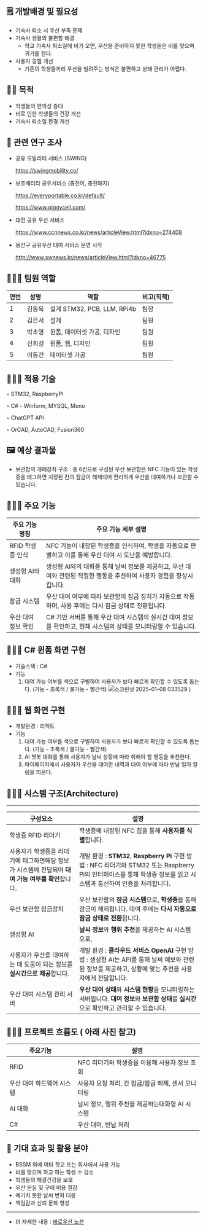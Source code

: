 ## 🗒️ **개발배경 및 필요성**

- 기숙사 퇴소 시 우산 부족 문제
- 기숙사 생활의 불편함 해결
    - 학교 기숙사 퇴소일에 비가 오면, 우산을 준비하지 못한 학생들은 비를 맞으며 귀가를 한다.
- 사용자 경험 개선
    - 기존의 학생들끼리 우산을 빌려주는 방식은 불편하고 상태 관리가 어렵다.

## 💪🏻 **목적**

- 학생들의 편의성 증대
- 비로 인한 학생들의 건강 개선
- 기숙사 퇴소일 환경 개선

## 🟰 **관련 연구 조사**

- 공유 모빌리티 서비스 (SWING)
    
    https://swingmobility.co/
    
- 보조배터리 공유서비스 (충전이, 충전돼지)
    
    https://everyportable.co.kr/default/
    
    https://www.piggycell.com/
    
- 대전 공유 우산 서비스
    
    https://www.ccnnews.co.kr/news/articleView.html?idxno=274408
    
- 용산구 공유우산 대여 서비스 운영 시작
    
    http://www.swnews.kr/news/articleView.html?idxno=46775
    

## 🧑‍🤝‍🧑 **팀원 역할**

| **연번** | **성명** | **역할** | **비고(직책)** |
| --- | --- | --- | --- |
| 1 | 김동욱 | 설계 STM32, PCB, LLM, RPi4b  | 팀장 |
| 2 | 김은서 | 설계 | 팀원 |
| 3 | 박초영 | 윈폼, 데이터셋 가공, 디자인 | 팀원 |
| 4 | 신희성 | 윈폼, 웹, 디자인 | 팀원 |
| 5 | 이동건 | 데이터셋 가공 | 팀원 |

## 👩🏻‍💻 **적용 기술**

◦ STM32, RaspberryPI

◦ C# - Winform, MYSQL, Mono

◦ ChatGPT API

◦ OrCAD, AutoCAD, Fusion360

## 🖼️ **예상 결과물**

- 보관함의 개폐장치 구조
: 총 6칸으로 구성된 우산 보관함은 NFC 기능이 있는 학생증을 태그하면 지정된 칸의 잠금이 해제되어 편리하게 우산을 대여하거나 보관할 수 있습니다.

## 🧑🏻‍💻 **주요 기능**

| **주요 기능 명칭** | **주요 기능 세부 설명** |
| --- | --- |
| RFID 학생증 인식 | NFC 기능이 내장된 학생증을 인식하여, 학생을 자동으로 판별하고 이를 통해 우산 대여 시 도난을 예방합니다. |
| 생성형 AI와 대화 | 생성형 AI와의 대화를 통해 날씨 정보를 제공하고, 우산 대여와 관련된 적절한 행동을 추천하여 사용자 경험을 향상시킵니다. |
| 잠금 시스템 | 우산 대여 여부에 따라 보관함의 잠금 장치가 자동으로 작동하며, 사용 후에는 다시 잠금 상태로 전환됩니다. |
| 우산 대여 정보 확인 | C# 기반 서버를 통해 우산 대여 시스템의 실시간 대여 정보를 확인하고, 현재 시스템의 상태를 모니터링할 수 있습니다. |

## 👩🏻‍💻 C# 윈폼 화면 구현

- 기술스택 : C#
- 기능
    1. 대여 가능 여부를 색으로 구별하여 사용자가 보다 빠르게 확인할 수 있도록 돕는다.
    (가능 - 초록색 / 불가능 - 빨간색)
        ![스크린샷 2025-01-08 033529](https://github.com/user-attachments/assets/bc2b397a-6b6f-48e9-ab6b-0f22d21d833f)
)

## 🧑🏻‍💻 웹 화면 구현

- 개발환경 : 리액트
- 기능
    1. 대여 가능 여부를 색으로 구별하여 사용자가 보다 빠르게 확인할 수 있도록 돕는다.
    (가능 - 초록색 / 불가능 - 빨간색)
    2. AI 챗봇 대화를 통해 사용자가 날씨 상황에 따라 취해야 할 행동을 추천한다.
    3. 마이페이지에서 사용자가 우산을 대여한 내역과 대여 여부에 따라 반납 일자 알림을 띄운다.

## 🧑🏻‍💻 **시스템 구조(Architecture)**

---

| **구성요소** | **설명** |
| --- | --- |
| 학생증 RFID 리더기 | 학생증에 내장된 NFC 칩을 통해 **사용자를 식별**합니다. 
사용자가 학생증을 리더기에 태그하면해당 정보가 시스템에 전달되어 **대여 가능 여부를 확인**합니다.| 개발 환경 : **STM32**, **Raspberry Pi** 구현 방법 : NFC 리더기와 STM32 또는 Raspberry Pi의 인터페이스를 통해 학생증 정보를 읽고 시스템과 통신하여 인증을 처리합니다. |
| 우산 보관함 잠금장치 | 우산 보관함의 **잠금 시스템**으로, **학생증**을 통해 잠금이 해제됩니다. 대여 후에는 **다시 자동으로 잠금 상태로 전환**됩니다. | 개발 환경 : **STM32, Raspberry Pi**구현 방법 : 전자 잠금 장치는 STM32로 제어되며, NFC 리더기나 지문 인식 센서의 인증을 받은 후 잠금 해제 및 재잠금 작업을 자동으로 수행합니다. |
| 생성형 AI | **날씨 정보**와 **행위 추천**을 제공하는 AI 시스템으로, 
사용자가 우산을 대여하는 데 도움이 되는 정보를 **실시간으로 제공**합니다. | 개발 환경 : **클라우드 서비스 OpenAI** 구현 방법 : 생성형 AI는 API를 통해 날씨 예보와 관련된 정보를 제공하고, 상황에 맞는 추천을 사용자에게 전달합니다. |
| 우산 대여 시스템 관리 서버 | **우산 대여 상태**와 **시스템 현황**을 모니터링하는 서버입니다. **대여 정보**와 **보관함 상태**를 **실시간**으로 확인하고 관리할 수 있습니다. | 개발 환경 : **C# (WinForms), MYSQL** 구현 방법 : 사용자가 시스템과 쉽게 상호작용할 수 있도록 직관적인 인터페이스를 설계합니다. WinForms을 이용하여 데스크톱 애플리케이션을 제작하거나, 웹 UI로 제공할 수 있습니다. |

## 🧑🏻‍💻 **프로젝트 흐름도 ( 아래 사진 참고)**

| **주요기능** | 설명 |
| --- | --- |
| RFID | NFC 리더기와 학생증을 이용해 사용자 정보 조회 |
| 우산 대여 하드웨어 시스템 | 사용자 요청 처리, 칸 잠금/잠금 해제, 센서 모니터링 |
| AI 대화 | 날씨 정보, 행위 추천을 제공하는대화형  AI 시스템 |
| C# | 우산 대여, 반납 처리 |
    

## 🎁 **기대 효과 및 활용 분야**

- BSSM 외에 여타 학교 또는 회사에서 사용 가능
- 비를 맞으며 하교 하는 학생 수 감소
- 학생들의 해결건강을 보호
- 우산 분실 및 구매 비용 절감
- 예기치 못한 날씨 변화 대응
- 책임감과 신뢰 문화 형성

---

- 더 자세한 내용 : [바로우산 노션](https://www.notion.so/choxaeonian/2024-BSSM-SW-14ecefb255af8055bcabf05c47dd3706](https://choxaeonian.notion.site/2024-BSSM-SW-1ebcefb255af8157b7b5c295417b9aa3))
